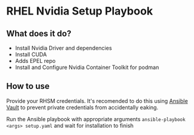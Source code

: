 # RHEL Nvidia Setup Playbook
##  What does it do?
- Install Nvidia Driver and dependencies
- Install CUDA
- Adds EPEL repo
- Install and Configure Nvidia Container Toolkit for podman

## How to use
Provide your RHSM credentials.  It's recomended to do this using [Ansible Vault](https://docs.ansible.com/ansible/latest/vault_guide/vault_encrypting_content.html#encrypting-files-with-ansible-vault) to prevent private credentials from accidentally eaking.

Run the Ansible playbook with appropriate arguments `ansible-playbook <args> setup.yaml` and wait for installation to finish

